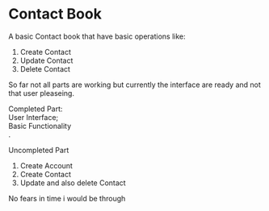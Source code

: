 # Contact Book 
A basic Contact book that have basic operations like:<br>
1. Create Contact <br>
2. Update Contact <br>
3. Delete Contact <br>

So far not all parts are working but currently the interface are ready and not that user pleaseing. <br>

Completed Part: <br>
User Interface; <br>
Basic Functionality<br>.

Uncompleted Part <br>
1. Create Account <br>
2. Create Contact <br>
3. Update and also delete Contact <br>

No fears in time i would be through